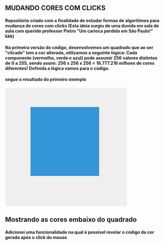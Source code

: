 ## MUDANDO CORES COM CLICKS

#### Repositório criado com a finalidade de estudar formas de algorítimos para mudança de cores com clicks (Esta ideia surgiu de uma duvida em sala de aula com querido professor Pietro "Um carioca perdido em São Paulo!" kkk)

#### Na primeira versão do código, desenvolvemos um quadrado que ao ser "clicado" tem a cor alterada, utilizamos a seguinte lógica: Cada componente (vermelho, verde e azul) pode assumir 256 valores distintos de 0 a 255, sendo assim: 256 x 256 x 256 = 16.777.216 milhoes de cores diferentes! Definida a lógica vamos para o código.

#### segue o resultado do primeiro exemplo

<img src="video1.gif" alt="Primeiro Exemplo do código!">

## 
## Mostrando as cores embaixo do quadrado

#### Adicionei uma funcionalidade na qual é possível revelar o código da cor gerada após o click do mouse